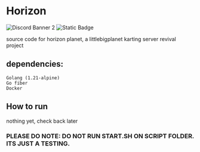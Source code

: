 # Horizon
![Discord Banner 2](https://discordapp.com/api/guilds/1355105253074407524/widget.png?style=banner2) ![Static Badge](https://img.shields.io/badge/Powered%20by-Docker-blue.svg)

source code for horizon planet, a littlebigplanet karting server revival project

## dependencies:
```
Golang (1.21-alpine)
Go fiber
Docker
```

## How to run
nothing yet, check back later
### PLEASE DO NOTE: DO NOT RUN START.SH ON SCRIPT FOLDER. ITS JUST A TESTING.
